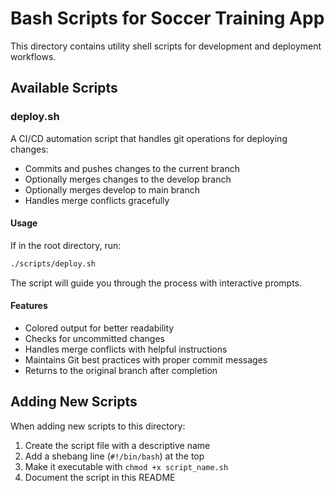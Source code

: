 # Bash Scripts for Soccer Training App

This directory contains utility shell scripts for development and deployment workflows.

## Available Scripts

### deploy.sh

A CI/CD automation script that handles git operations for deploying changes:

- Commits and pushes changes to the current branch
- Optionally merges changes to the develop branch
- Optionally merges develop to main branch
- Handles merge conflicts gracefully

#### Usage

If in the root directory, run:
```bash
./scripts/deploy.sh
```

The script will guide you through the process with interactive prompts.

#### Features

- Colored output for better readability
- Checks for uncommitted changes
- Handles merge conflicts with helpful instructions
- Maintains Git best practices with proper commit messages
- Returns to the original branch after completion

## Adding New Scripts

When adding new scripts to this directory:

1. Create the script file with a descriptive name
2. Add a shebang line (`#!/bin/bash`) at the top
3. Make it executable with `chmod +x script_name.sh`
4. Document the script in this README 